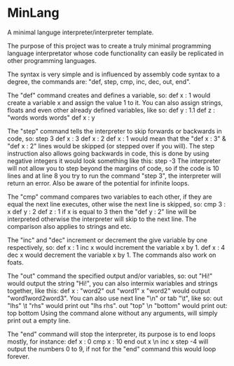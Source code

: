 # MinLang
A minimal languge interpreter/interpreter template.

The purpose of this project was to create a truly minimal programming language interpretator whose code
functionality can easily be replicated in other programming languages.

The syntax is very simple and is influenced by assembly code syntax to a degree, the commands are:
"def, step, cmp, inc, dec, out, end".

The "def" command creates and defines a variable, so:
def x : 1
would create a variable x and assign the value 1 to it. You can also assign strings, floats
and even other already defined variables, like so:
def y : 1.1
def z : "words words words"
def x : y

The "step" command tells the interpreter to skip forwards or backwards in code, so:
step 3
def x : 3
def x : 2
def x : 1
would mean that the "def x : 3" & "def x : 2" lines would be skipped (or stepped over if you will).
The step instruction also allows going backwards in code, this is done by using negative integers
it would look something like this:
step -3
The interpreter will not allow you to step beyond the margins of code, so if the code is 10 lines
and at line 8 you try to run the command "step 3", the interpreter will return an error. Also
be aware of the potential for infinite loops.

The "cmp" command compares two variables to each other, if they are equal the next line executes,
other wise the next line is skipped, so:
cmp 3 : x
def y : 2
def z : 1
if x is equal to 3 then the "def y : 2" line will be interpreted otherwise the interpreter will skip
to the next line. The comparison also applies to strings and etc.

The "inc" and "dec" increment or decrement the give variable by one respectively, so:
def x : 1
inc x
would increment the variable x by 1.
def x : 4
dec x
would decrement the variable x by 1.
The commands also work on foats.

The "out" command the specified output and/or variables, so:
out "Hi!"
would output the string "Hi!", you can also intermix wariables and strings together, like this:
def x : "word2"
out "word1" x "word2"
would output "word1word2word3". You can also use next line "\n" or tab "\t", like so:
out "lhs" \t "rhs"
would print out "lhs  rhs".
out "top" \n "bottom"
would print out:
top
bottom
Using the command alone without any arguments, will simply print out a empty line.

The "end" command will stop the interpreter, its purpose is to end
loops mostly, for instance:
def x : 0
cmp x : 10
end
out x \n
inc x
step -4
will output the numbers 0 to 9, if not for the "end" command this would loop forever.
